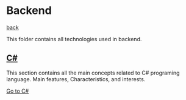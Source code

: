 # Backend

[back](../README.md)

This folder contains all technologies used in backend.

## [C#](./c-sharp/README.md)

This section contains all the main concepts related to C\# programing language. Main features, Characteristics, and interests.

[Go to C#](./c-sharp/README.md)
